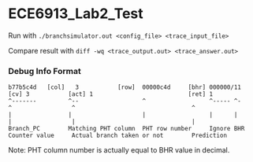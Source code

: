 # ECE6913_Lab2_Test

Run with `./branchsimulator.out <config_file> <trace_input_file>`

Compare result with `diff -wq <trace_output.out> <trace_answer.out>`

### Debug Info Format

```
b77b5c4d   [col]   3           [row]  00000c4d     [bhr] 000000/11   [cv] 3           [act] 1                           [ret] 1
^-------         ^--                  ^                  ^----- ^-        ^                 ^                                 ^
|                |                    |                  |      |         |                 |                                 |
Branch_PC        Matching PHT column  PHT row number     Ignore BHR       Counter value     Actual branch taken or not        Prediction
```

Note:
PHT column number is actually equal to BHR value in decimal.
